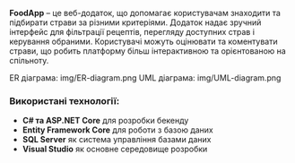 **FoodApp** – це веб-додаток, що допомагає користувачам знаходити та підбирати страви за різними критеріями. Додаток надає зручний інтерфейс для фільтрації рецептів, перегляду доступних страв і керування обраними. Користувачі можуть оцінювати та коментувати страви, що робить платформу більш інтерактивною та орієнтованою на спільноту.

ER діаграма: img/ER-diagram.png
UML діаграма: img/UML-diagram.png

### **Використані технології:**
- **C# та ASP.NET Core** для розробки бекенду
- **Entity Framework Core** для роботи з базою даних
- **SQL Server** як система управління базами даних
- **Visual Studio** як основне середовище розробки
